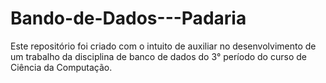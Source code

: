 # Bando-de-Dados---Padaria
Este repositório foi criado com o intuito de auxiliar no desenvolvimento de um trabalho da disciplina de banco de dados do 3° período do curso de Ciência da Computação.

